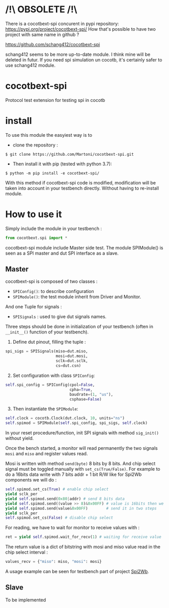 
# /!\\ OBSOLETE /!\\
There is a cocotbext-spi concurent in pypi repository: https://pypi.org/project/cocotbext-spi/
How that's possible to have two project with same name in github ?

https://github.com/schang412/cocotbext-spi

schang412 seems to be more up-to-date module. I think mine will be deleted in futur. If you need spi simulation un cocotb, it's certainly safer to use schang412 module.


# cocotbext-spi
Protocol test extension for testing spi in cocotb


# install

To use this module the easyiest way is to

* clone the repository :
```shell
$ git clone https://github.com/Martoni/cocotbext-spi.git
```

* Then install it with pip (tested with python 3.7):
```shell
$ python -m pip install -e cocotbext-spi/
```

With this method if cocotbext-spi code is modified, modification will be taken
into account in your testbench directly. Without having to re-install module.

# How to use it

Simply include the module in your testbench :

```python
from cocotbext.spi import *
```

cocotbext-spi module include Master side test. The module SPIModule() is seen as a
SPI master and dut SPI interface as a slave.

## Master

cocotbext-spi is composed of two classes :
* `SPIConfig()`: to describe configuration
* `SPIModule()`: the test module inherit from Driver and Monitor.

And one Tuple for signals :
* `SPISignals` : used to give dut signals names.

Three steps should be done in initialization of your testbench (often in
`__init__()` function of your testbench).

1. Define dut pinout, filling the tuple :
```python
spi_sigs = SPISignals(miso=dut.miso,
                      mosi=dut.mosi,
                      sclk=dut.sclk,
                      cs=dut.csn)
```
2. Set configuration with class `SPIConfig`:
```python
self.spi_config = SPIConfig(cpol=False,
                            cpha=True,
                            baudrate=(1, "us"),
                            csphase=False)
```
3. Then instantiate the `SPIModule`:
```python
self.clock = cocotb.Clock(dut.clock, 10, units="ns")
self.spimod = SPIModule(self.spi_config, spi_sigs, self.clock)
```

In your reset procedure/function, init SPI signals with method
`sig_init()` without yield.

Once the bench started, a monitor will read permanently the two signals `mosi`
and `miso` and register values read.

Mosi is written with method `send(byte)` 8 bits by 8 bits. And chip select signal
must be toggled manually with `set_cs(True/False)`. For example to do a 16bits
data write with 7 bits addr + 1 bit R/W like for Spi2Wb components we will do :
```python
self.spimod.set_cs(True) # enable chip select
yield sclk_per
yield self.spimod.send(0x80|addr) # send 8 bits data 
yield self.spimod.send((value >> 8)&0x00FF) # value is 16bits then we
yield self.spimod.send(value&0x00FF)        # send it in two steps
yield sclk_per
self.spimod.set_cs(False) # disable chip select
```

For reading, we have to wait for monitor to receive values with :
```python
ret = yield self.spimod.wait_for_recv(1) # waiting for receive value
```

The return value is a dict of bitstring with mosi and miso value read in the
chip select interval :
```python
values_recv = {"miso": miso, "mosi": mosi}
```

A usage example can be seen for testbench part of project [Spi2Wb](https://github.com/Martoni/spi2wb/blob/master/cocotb/test_Spi2Wb.py).

## Slave

To be implemented
